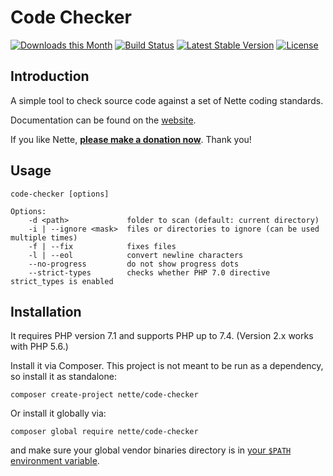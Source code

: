 Code Checker
============

[![Downloads this Month](https://img.shields.io/packagist/dm/nette/code-checker.svg)](https://packagist.org/packages/nette/code-checker)
[![Build Status](https://travis-ci.org/nette/code-checker.svg?branch=master)](https://travis-ci.org/nette/code-checker)
[![Latest Stable Version](https://poser.pugx.org/nette/code-checker/v/stable)](https://github.com/nette/code-checker/releases)
[![License](https://img.shields.io/badge/license-New%20BSD-blue.svg)](https://github.com/nette/code-checker/blob/master/license.md)


Introduction
------------

A simple tool to check source code against a set of Nette coding standards.

Documentation can be found on the [website](https://doc.nette.org/code-checker).

If you like Nette, **[please make a donation now](https://nette.org/donate)**. Thank you!


Usage
-----

```
code-checker [options]

Options:
	-d <path>             folder to scan (default: current directory)
	-i | --ignore <mask>  files or directories to ignore (can be used multiple times)
	-f | --fix            fixes files
	-l | --eol            convert newline characters
	--no-progress         do not show progress dots
	--strict-types        checks whether PHP 7.0 directive strict_types is enabled
```


Installation
------------

It requires PHP version 7.1 and supports PHP up to 7.4. (Version 2.x works with PHP 5.6.)

Install it via Composer. This project is not meant to be run as a dependency, so install it as standalone:

```
composer create-project nette/code-checker
```

Or install it globally via:

```
composer global require nette/code-checker
```

and make sure your global vendor binaries directory is in [your `$PATH` environment variable](https://getcomposer.org/doc/03-cli.md#global).
